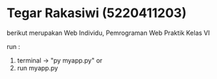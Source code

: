# Tegar Rakasiwi (5220411203)

berikut merupakan Web Individu, Pemrograman Web Praktik Kelas VI

run :
1. terminal -> "py myapp.py"
   or
2. run myapp.py

